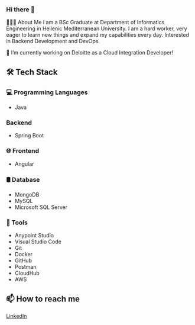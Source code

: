 ### Hi there 👋

👨🏻‍💻 About Me
I am a BSc Graduate at Department of Informatics Engineering in Hellenic Mediterranean University. I am a hard worker, very eager to learn new things and expand my capabilities every day. Interested in Backend Development and DevOps.

🔭 I’m currently working on Deloitte as a Cloud Integration Developer!

## 🛠 Tech Stack
### 💻 Programming Languages
- Java
### Backend
- Spring Boot
### 🌐 Frontend
- Angular
### 🛢 Database
- MongoDB
- MySQL
- Microsoft SQL Server
### 🔧 Tools
- Anypoint Studio
- Visual Studio Code
- Git
- Docker
- GitHub
- Postman
- CloudHub
- AWS
## 📫 How to reach me
[LinkedIn](https://www.linkedin.com/in/giorgos-pronoitis-059863225/)
